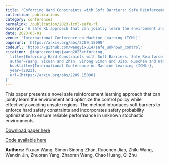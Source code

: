 ```yaml
---
title: "Enforcing Hard Constraints with Soft Barriers: Safe Reinforcement Learning in Unknown Stochastic Environments"
collection: publications
category: conferences
permalink: /publication/2023-icml-safe-rl
excerpt: 'A safe RL approach that can jointly learn the environment and optimize the control policy, while effectively avoiding unsafe regions with safety probability optimization.'
date: 2023-05-01
venue: 'International Conference on Machine Learning (ICML)'
paperurl: 'https://arxiv.org/abs/2209.15090'
codeurl: 'https://github.com/wangyixu14/safe_unknown_control'
citation: '@inproceedings{wang2023enforcing,
  title={Enforcing Hard Constraints with Soft Barriers: Safe Reinforcement Learning in Unknown Stochastic Environments},
  author={Wang, Yixuan and Zhan, Sinong Simon and Jiao, Ruochen and Wang, Zhilu and Jin, Wanxin and Yang, Zhuoran and Wang, Zhaoran and Huang, Chao and Zhu, Qi},
  booktitle={International Conference on Machine Learning (ICML)},
  year={2023},
  url={https://arxiv.org/abs/2209.15090}
}'
---
```


This paper presents a novel safe reinforcement learning approach that can jointly learn the environment and optimize the control policy while effectively avoiding unsafe regions. The method introduces soft barriers to enforce hard safety constraints and incorporates safety probability optimization to ensure reliable performance in unknown stochastic environments.

[Download paper here](https://arxiv.org/abs/2209.15090)

[Code available here](https://github.com/wangyixu14/safe_unknown_control)

**Authors:** Yixuan Wang, Simon Sinong Zhan, Ruochen Jiao, Zhilu Wang, Wanxin Jin, Zhuoran Yang, Zhaoran Wang, Chao Huang, Qi Zhu